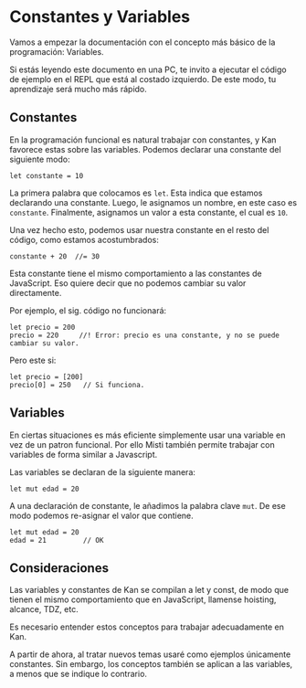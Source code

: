 # Constantes y Variables

Vamos a empezar la documentación con el concepto más básico de la programación:
Variables.

Si estás leyendo este documento en una PC, te invito a ejecutar el código de ejemplo
en el REPL que está al costado izquierdo. De este modo, tu aprendizaje será mucho
más rápido.


## Constantes


En la programación funcional es natural trabajar con constantes, y Kan favorece
estas sobre las variables. Podemos declarar una constante del siguiente modo:

```
let constante = 10
```

La primera palabra que colocamos es `let`. Esta indica que estamos declarando
una constante. Luego, le asignamos un nombre, en este caso es `constante`.
Finalmente, asignamos un valor a esta constante, el cual es `10`.

Una vez hecho esto, podemos usar nuestra constante en el resto del código,
como estamos acostumbrados:

```
constante + 20  //= 30
```

Esta constante tiene el mismo comportamiento a las constantes de JavaScript.
Eso quiere decir que no podemos cambiar su valor directamente.

Por ejemplo, el sig. código no funcionará:

```
let precio = 200
precio = 220     //! Error: precio es una constante, y no se puede cambiar su valor.
```

Pero este si:

```
let precio = [200]
precio[0] = 250   // Si funciona.
```

## Variables

En ciertas situaciones es más eficiente simplemente usar una variable en vez de un patron funcional.
Por ello Misti también permite trabajar con variables de forma similar a Javascript.

Las variables se declaran de la siguiente manera:

```
let mut edad = 20
```

A una declaración de constante, le añadimos la palabra clave `mut`. De ese modo podemos re-asignar el valor
que contiene.

```
let mut edad = 20
edad = 21         // OK
```


## Consideraciones

Las variables y constantes de Kan se compilan a let y const, de modo que tienen el mismo comportamiento que en
JavaScript, llamense hoisting, alcance, TDZ, etc.

Es necesario entender estos conceptos para trabajar adecuadamente en Kan.

A partir de ahora, al tratar nuevos temas usaré como ejemplos únicamente constantes.
Sin embargo, los conceptos también se aplican a las variables, a menos que se indique
lo contrario.
